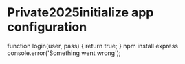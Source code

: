 # Private2025initialize app configuration
function login(user, pass) { return true; }
npm install express
console.error('Something went wrong');
